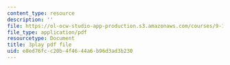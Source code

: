 ```yaml
---
content_type: resource
description: ''
file: https://ol-ocw-studio-app-production.s3.amazonaws.com/courses/9-14-brain-structure-and-its-origins-spring-2014/e8ed76fcc20b4f4644a6b96d3ad3b230_555131.pdf
file_type: application/pdf
resourcetype: Document
title: 3play pdf file
uid: e8ed76fc-c20b-4f46-44a6-b96d3ad3b230
---
```

